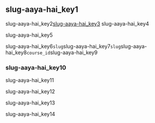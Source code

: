 ## slug-aaya-hai_key1
slug-aaya-hai_key2[slug-aaya-hai_key3](http://saral.navgurukul.org/api/courses/75/exercise/getBySlug?slug=requests__using-json)
slug-aaya-hai_key4

slug-aaya-hai_key5

slug-aaya-hai_key6`slug`slug-aaya-hai_key7`slug`slug-aaya-hai_key8`course_id`slug-aaya-hai_key9

### slug-aaya-hai_key10
slug-aaya-hai_key11

slug-aaya-hai_key12

slug-aaya-hai_key13

slug-aaya-hai_key14